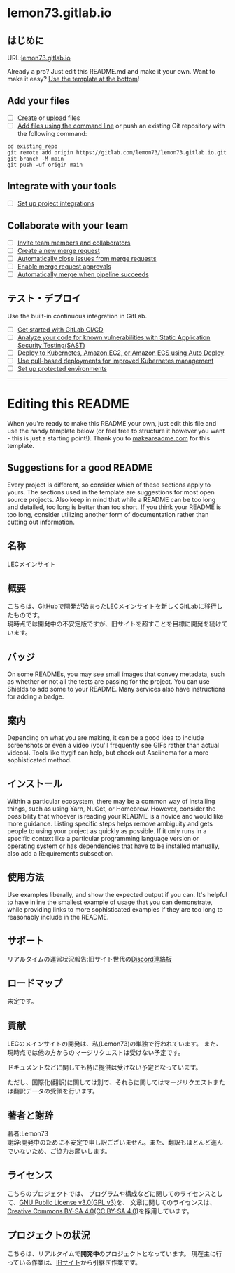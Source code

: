 # lemon73.gitlab.io



## はじめに

URL:[lemon73.gitlab.io](https://lemon73.gitlab.io)

Already a pro? Just edit this README.md and make it your own. Want to make it easy? [Use the template at the bottom](#editing-this-readme)!

## Add your files

- [ ] [Create](https://docs.gitlab.com/ee/user/project/repository/web_editor.html#create-a-file) or [upload](https://docs.gitlab.com/ee/user/project/repository/web_editor.html#upload-a-file) files
- [ ] [Add files using the command line](https://docs.gitlab.com/ee/gitlab-basics/add-file.html#add-a-file-using-the-command-line) or push an existing Git repository with the following command:

```
cd existing_repo
git remote add origin https://gitlab.com/lemon73/lemon73.gitlab.io.git
git branch -M main
git push -uf origin main
```

## Integrate with your tools

- [ ] [Set up project integrations](https://gitlab.com/lemon73/lemon73.gitlab.io/-/settings/integrations)

## Collaborate with your team

- [ ] [Invite team members and collaborators](https://docs.gitlab.com/ee/user/project/members/)
- [ ] [Create a new merge request](https://docs.gitlab.com/ee/user/project/merge_requests/creating_merge_requests.html)
- [ ] [Automatically close issues from merge requests](https://docs.gitlab.com/ee/user/project/issues/managing_issues.html#closing-issues-automatically)
- [ ] [Enable merge request approvals](https://docs.gitlab.com/ee/user/project/merge_requests/approvals/)
- [ ] [Automatically merge when pipeline succeeds](https://docs.gitlab.com/ee/user/project/merge_requests/merge_when_pipeline_succeeds.html)

## テスト・デプロイ

Use the built-in continuous integration in GitLab.

- [ ] [Get started with GitLab CI/CD](https://docs.gitlab.com/ee/ci/quick_start/index.html)
- [ ] [Analyze your code for known vulnerabilities with Static Application Security Testing(SAST)](https://docs.gitlab.com/ee/user/application_security/sast/)
- [ ] [Deploy to Kubernetes, Amazon EC2, or Amazon ECS using Auto Deploy](https://docs.gitlab.com/ee/topics/autodevops/requirements.html)
- [ ] [Use pull-based deployments for improved Kubernetes management](https://docs.gitlab.com/ee/user/clusters/agent/)
- [ ] [Set up protected environments](https://docs.gitlab.com/ee/ci/environments/protected_environments.html)

***

# Editing this README

When you're ready to make this README your own, just edit this file and use the handy template below (or feel free to structure it however you want - this is just a starting point!). Thank you to [makeareadme.com](https://www.makeareadme.com/) for this template.

## Suggestions for a good README
Every project is different, so consider which of these sections apply to yours. The sections used in the template are suggestions for most open source projects. Also keep in mind that while a README can be too long and detailed, too long is better than too short. If you think your README is too long, consider utilizing another form of documentation rather than cutting out information.

## 名称
LECメインサイト

## 概要
こちらは、GitHubで開発が始まったLECメインサイトを新しくGitLabに移行したものです。<br />
現時点では開発中の不安定版ですが、旧サイトを超すことを目標に開発を続けています。

## バッジ
On some READMEs, you may see small images that convey metadata, such as whether or not all the tests are passing for the project. You can use Shields to add some to your README. Many services also have instructions for adding a badge.

## 案内
Depending on what you are making, it can be a good idea to include screenshots or even a video (you'll frequently see GIFs rather than actual videos). Tools like ttygif can help, but check out Asciinema for a more sophisticated method.

## インストール
Within a particular ecosystem, there may be a common way of installing things, such as using Yarn, NuGet, or Homebrew. However, consider the possibility that whoever is reading your README is a novice and would like more guidance. Listing specific steps helps remove ambiguity and gets people to using your project as quickly as possible. If it only runs in a specific context like a particular programming language version or operating system or has dependencies that have to be installed manually, also add a Requirements subsection.

## 使用方法
Use examples liberally, and show the expected output if you can. It's helpful to have inline the smallest example of usage that you can demonstrate, while providing links to more sophisticated examples if they are too long to reasonably include in the README.

## サポート
リアルタイムの運営状況報告:旧サイト世代の[Discord連絡板](https://discord.com/channels/972718425937952798/1080900222152097913 "LEC公式サイトサポート")

## ロードマップ
未定です。

## 貢献
LECのメインサイトの開発は、私(Lemon73)の単独で行われています。
また、現時点では他の方からのマージリクエストは受けない予定です。

ドキュメントなどに関しても特に提供は受けない予定となっています。

ただし、国際化(翻訳)に関しては別で、それらに関してはマージリクエストまたは翻訳データの受領を行います。

## 著者と謝辞
著者:Lemon73<br />
謝辞:開発中のために不安定で申し訳ございません。また、翻訳もほとんど進んでいないため、ご協力お願いします。

## ライセンス
こちらのプロジェクトでは、
プログラムや構成などに関してのライセンスとして、[GNU Public License v3.0(GPL v3)](LICENSE "GPL v3")を、
文章に関してのライセンスは、[Creative Commons BY-SA 4.0(CC BY-SA 4.0)](https://creativecommons.org/licenses/by-sa/4.0/deed.ja "CC BY-SA 4.0")を採用しています。

## プロジェクトの状況
こちらは、リアルタイムで**開発中**のプロジェクトとなっています。
現在主に行っている作業は、[旧サイト](https://github.com/Lemon73-Computing/LEC-MainSite "LEC-MainSite")から引継ぎ作業です。
